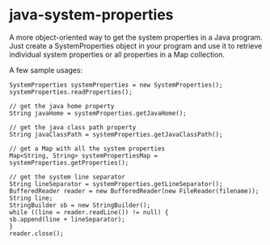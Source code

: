# java-system-properties
A more object-oriented way to get the system properties in a Java program.
Just create a SystemProperties object in your program and use it to retrieve 
individual system properties or all properties in a Map collection.

A few sample usages:

	SystemProperties systemProperties = new SystemProperties();
	systemProperties.readProperties();

	// get the java home property
	String javaHome = systemProperties.getJavaHome();

	// get the java class path property
	String javaClassPath = systemProperties.getJavaClassPath();

	// get a Map with all the system properties
	Map<String, String> systemPropertiesMap = systemProperties.getProperties();

	// get the system line separator
	String lineSeparator = systemProperties.getLineSeparator();
	BufferedReader reader = new BufferedReader(new FileReader(filename));
	String line;
	StringBuilder sb = new StringBuilder();
	while ((line = reader.readLine()) != null) {
	sb.append(line + lineSeparator);
	}
	reader.close();



